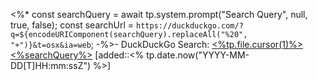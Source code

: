 <%*
const searchQuery = await tp.system.prompt("Search Query", null, true, false);
const searchUrl = `https://duckduckgo.com/?q=${encodeURIComponent(searchQuery).replaceAll("%20", "+")}&t=osx&ia=web`;
-%>- DuckDuckGo Search: [<%tp.file.cursor(1)%><%searchQuery%>](<%searchUrl%>) [added::<% tp.date.now("YYYY-MM-DD[T]HH:mm:ssZ") %>]
